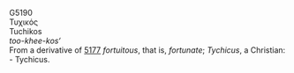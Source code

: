 G5190  
Τυχικός  
Tuchikos  
*too-khee-kos‘*  
From a derivative of [5177](g5177) *fortuitous*, that is, *fortunate*;
*Tychicus*, a Christian: - Tychicus.  
